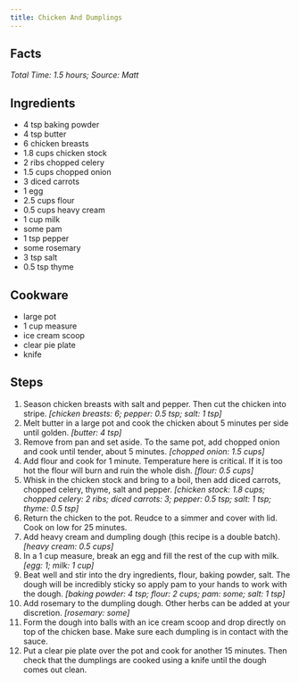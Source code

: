 ```yaml
---
title: Chicken And Dumplings
---
```

## Facts
*Total Time: 1.5 hours; Source: Matt*
## Ingredients
- 4 tsp baking powder               
- 4 tsp butter                      
- 6 chicken breasts             
- 1.8 cups chicken stock               
- 2 ribs chopped celery              
- 1.5 cups chopped onion               
- 3 diced carrots               
- 1 egg                         
- 2.5 cups flour                       
- 0.5 cups heavy cream                 
- 1 cup milk                        
- some pam                         
- 1 tsp pepper                      
- some rosemary                    
- 3 tsp salt                        
- 0.5 tsp thyme                       
## Cookware
- large pot
- 1 cup measure
- ice cream scoop
- clear pie plate
- knife
## Steps
1. Season chicken breasts with salt and pepper. Then cut the chicken into stripe.
*[chicken breasts: 6; pepper: 0.5 tsp; salt: 1 tsp]*
2. Melt butter in a large pot and cook the chicken about 5 minutes per side until golden.
*[butter: 4 tsp]*
3. Remove from pan and set aside. To the same pot, add chopped onion and cook until tender, about 5 minutes.
*[chopped onion: 1.5 cups]*
4. Add flour and cook for 1 minute. Temperature here is critical. If it is too hot the flour will burn and ruin the whole dish.
*[flour: 0.5 cups]*
5. Whisk in the chicken stock and bring to a boil, then add diced carrots, chopped celery, thyme, salt and pepper.
*[chicken stock: 1.8 cups; chopped celery: 2 ribs; diced carrots: 3; pepper: 0.5 tsp; salt: 1 tsp; thyme: 0.5 tsp]*
6. Return the chicken to the pot. Reudce to a simmer and cover with lid. Cook on low for 25 minutes.
7. Add heavy cream and dumpling dough (this recipe is a double batch).
*[heavy cream: 0.5 cups]*
8. In a 1 cup measure, break an egg and fill the rest of the cup with milk.
*[egg: 1; milk: 1 cup]*
9. Beat well and stir into the dry ingredients, flour, baking powder, salt. The dough will be incredibly sticky so apply pam to your hands to work with the dough.
*[baking powder: 4 tsp; flour: 2 cups; pam: some; salt: 1 tsp]*
10. Add rosemary to the dumpling dough. Other herbs can be added at your discretion.
*[rosemary: some]*
11. Form the dough into balls with an ice cream scoop and drop directly on top of the chicken base. Make sure each dumpling is in contact with the sauce.
12. Put a clear pie plate over the pot and cook for another 15 minutes. Then check that the dumplings are cooked using a knife until the dough comes out clean.
